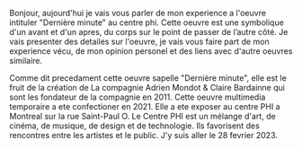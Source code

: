 Bonjour, aujourd'hui je vais vous parler de mon experience a l'oeuvre intituler "Dernière minute" au centre phi. Cette oeuvre est une symbolique d'un avant et d'un apres, du corps sur le point de passer de l’autre côté. Je vais presenter des detailes sur l'oeuvre, je vais vous faire part de mon experience vécu, de mon opinion personel et des liens avec d'autre oeuvres similaire.

Comme dit precedament cette oeuvre sapelle "Dernière minute", elle est le fruit de la création de La compagnie Adrien Mondot & Claire Bardainne qui sont les fondateur de la compagnie en 2011. Cette oeuvre multimedia temporaire a ete confectioner en 2021. Elle a ete exposer au centre PHI a Montreal sur la rue Saint-Paul O. Le Centre PHI est un mélange d'art, de cinéma, de musique, de design et de technologie. Ils favorisent des rencontres entre les artistes et le public. J'y suis aller le 28 fevrier 2023.
